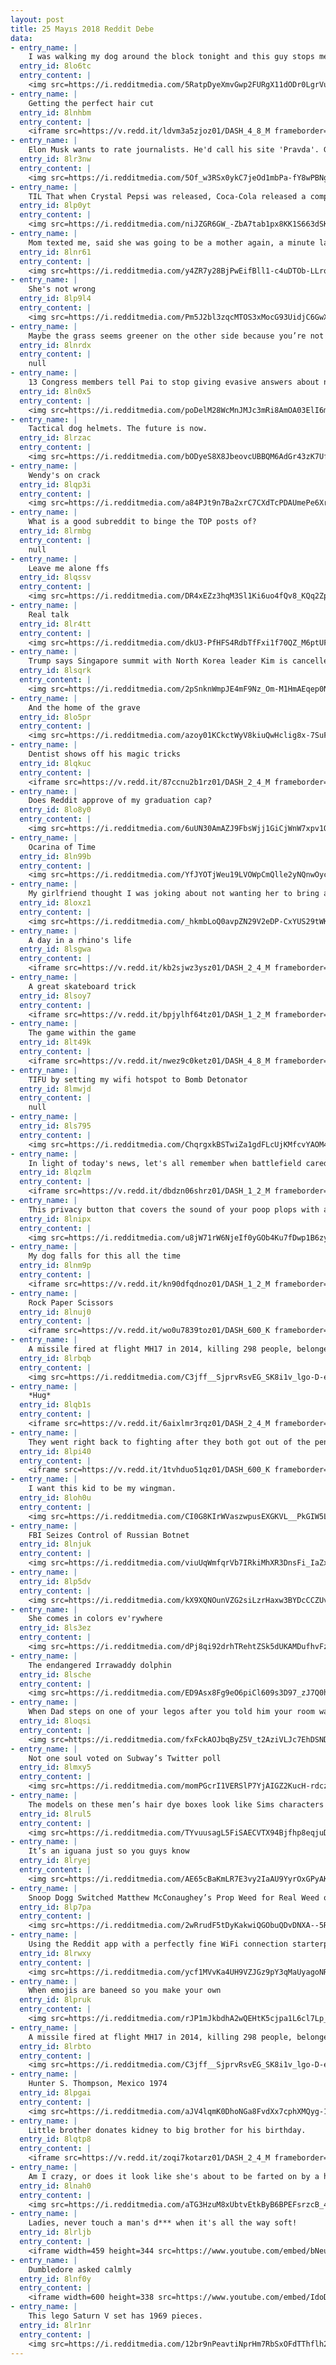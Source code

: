 ```yaml
---
layout: post
title: 25 Mayıs 2018 Reddit Debe
data:
- entry_name: |
    I was walking my dog around the block tonight and this guy stops me. He asks if I live in the house that recently had the tree cut down. I say yes and he tells me to hang tight. He comes out of his house with this. Says he made it from one of the logs of that tree! What a great gift and a great guy.
  entry_id: 8lo6tc
  entry_content: |
    <img src=https://i.redditmedia.com/5RatpDyeXmvGwp2FURgX11dODr0LgrVu2vYBGRT3Lq8.jpg?s=7e4aac180bd56139e92a99265d4f90cb frameborder=0>
- entry_name: |
    Getting the perfect hair cut
  entry_id: 8lnhbm
  entry_content: |
    <iframe src=https://v.redd.it/ldvm3a5zjoz01/DASH_4_8_M frameborder=0></iframe>
- entry_name: |
    Elon Musk wants to rate journalists. He'd call his site 'Pravda'. Going to create a site where the public can rate the core truth of any article & track the credibility score over time of each journalist, editor & publication, Musk tweeted.
  entry_id: 8lr3nw
  entry_content: |
    <img src=https://i.redditmedia.com/5Of_w3RSx0ykC7jeOd1mbPa-fY8wPBNgyR5VxO6xsQ0.jpg?s=c4d027a89e6b7e84acd91436473f024b frameborder=0>
- entry_name: |
    TIL That when Crystal Pepsi was released, Coca-Cola released a competitor called Tab Clear, however Tab Clear was intentionally marketed poorly in order to hurt Crystal Pepsi's image by product association. The born to die strategy was successful and both campaigns were dead 6 months later.
  entry_id: 8lp0yt
  entry_content: |
    <img src=https://i.redditmedia.com/niJZGR6GW_-ZbA7tab1px8KK1S663dSKBWYI2sm9h9E.jpg?s=492d0f9c29a2dafa53057dae8992da15 frameborder=0>
- entry_name: |
    Mom texted me, said she was going to be a mother again, a minute later i get this picture.
  entry_id: 8lnr61
  entry_content: |
    <img src=https://i.redditmedia.com/y4ZR7y28BjPwEifBll1-c4uDTOb-LLroChHVezPIXB8.jpg?s=fedb65536ada1458c6b56cea7d216a7e frameborder=0>
- entry_name: |
    She's not wrong
  entry_id: 8lp9l4
  entry_content: |
    <img src=https://i.redditmedia.com/Pm5J2bl3zqcMTOS3xMocG93UidjC6GwXPT5ytf25Eds.png?s=f1d03da521a27fc6cde8eade510a9412 frameborder=0>
- entry_name: |
    Maybe the grass seems greener on the other side because you’re not over there fucking it up.
  entry_id: 8lnrdx
  entry_content: |
    null
- entry_name: |
    13 Congress members tell Pai to stop giving evasive answers about net neutrality
  entry_id: 8ln0x5
  entry_content: |
    <img src=https://i.redditmedia.com/poDelM28WcMnJMJc3mRi8AmOA03ElI6mbH42mgz2Akg.jpg?s=a7ab10064853dbe44f681c926f876de4 frameborder=0>
- entry_name: |
    Tactical dog helmets. The future is now.
  entry_id: 8lrzac
  entry_content: |
    <img src=https://i.redditmedia.com/bODyeS8X8JbeovcUBBQM6AdGr43zK7UfgOMXDGAQlMQ.jpg?s=a86705ec1ac131ca6ebaf6a80311e31d frameborder=0>
- entry_name: |
    Wendy's on crack
  entry_id: 8lqp3i
  entry_content: |
    <img src=https://i.redditmedia.com/a84PJt9n7Ba2xrC7CXdTcPDAUmePe6Xr5AGFx9sT7fA.jpg?s=c1ab2db9ed2e3e9f7d2454a120cc4d20 frameborder=0>
- entry_name: |
    What is a good subreddit to binge the TOP posts of?
  entry_id: 8lrmbg
  entry_content: |
    null
- entry_name: |
    Leave me alone ffs
  entry_id: 8lqssv
  entry_content: |
    <img src=https://i.redditmedia.com/DR4xEZz3hqM3Sl1Ki6uo4fQv8_KQq2ZpdkWEQG5x6tc.jpg?s=a40603e162decd4bd781b5cd58e8cfdd frameborder=0>
- entry_name: |
    Real talk
  entry_id: 8lr4tt
  entry_content: |
    <img src=https://i.redditmedia.com/dkU3-PfHFS4RdbTfFxi1f70QZ_M6ptUFKN767i3WXeM.jpg?s=5c3ba8a2fa04ce35d7909bc97ca9c957 frameborder=0>
- entry_name: |
    Trump says Singapore summit with North Korea leader Kim is cancelled
  entry_id: 8lsqrk
  entry_content: |
    <img src=https://i.redditmedia.com/2pSnknWmpJE4mF9Nz_Om-M1HmAEqep0N35iyuESDP1c.jpg?s=c03c0e75c8c418076152b0aff4c5ef86 frameborder=0>
- entry_name: |
    And the home of the grave
  entry_id: 8lo5pr
  entry_content: |
    <img src=https://i.redditmedia.com/azoy01KCkctWyV8kiuQwHclig8x-7SuFVNDHLapZ2c4.jpg?s=d63f416bafed26c92b3e7fac19f1713b frameborder=0>
- entry_name: |
    Dentist shows off his magic tricks
  entry_id: 8lqkuc
  entry_content: |
    <iframe src=https://v.redd.it/87ccnu2b1rz01/DASH_2_4_M frameborder=0></iframe>
- entry_name: |
    Does Reddit approve of my graduation cap?
  entry_id: 8lo8y0
  entry_content: |
    <img src=https://i.redditmedia.com/6uUN30AmAZJ9FbsWjj1GiCjWnW7xpv1OaMzTLiJAG70.jpg?s=6b6df5f32eb7385ac42e9894c85c77e0 frameborder=0>
- entry_name: |
    Ocarina of Time
  entry_id: 8ln99b
  entry_content: |
    <img src=https://i.redditmedia.com/YfJYOTjWeu19LVOWpCmQlle2yNQnwOycFOs3eIwMTQM.jpg?s=f218f45455c6c03740c89d232b1e21f6 frameborder=0>
- entry_name: |
    My girlfriend thought I was joking about not wanting her to bring a cat home, but needless to say I love my new son
  entry_id: 8loxz1
  entry_content: |
    <img src=https://i.redditmedia.com/_hkmbLoQ0avpZN29V2eDP-CxYUS29tWKlevMVEC4-HU.jpg?s=047590e8d5d6322060b4e8e375eaaca9 frameborder=0>
- entry_name: |
    A day in a rhino's life
  entry_id: 8lsgwa
  entry_content: |
    <iframe src=https://v.redd.it/kb2sjwz3ysz01/DASH_2_4_M frameborder=0></iframe>
- entry_name: |
    A great skateboard trick
  entry_id: 8lsoy7
  entry_content: |
    <iframe src=https://v.redd.it/bpjylhf64tz01/DASH_1_2_M frameborder=0></iframe>
- entry_name: |
    The game within the game
  entry_id: 8lt49k
  entry_content: |
    <iframe src=https://v.redd.it/nwez9c0ketz01/DASH_4_8_M frameborder=0></iframe>
- entry_name: |
    TIFU by setting my wifi hotspot to Bomb Detonator
  entry_id: 8lmwjd
  entry_content: |
    null
- entry_name: |
  entry_id: 8ls795
  entry_content: |
    <img src=https://i.redditmedia.com/ChqrgxkBSTwiZa1gdFLcUjKMfcvYAOM44bsJsRlfmpM.jpg?s=bf3b393d037b0be06da1a2fd0c42b449 frameborder=0>
- entry_name: |
    In light of today's news, let's all remember when battlefield cared about realism and historical accuracy
  entry_id: 8lqzlm
  entry_content: |
    <iframe src=https://v.redd.it/dbdzn06shrz01/DASH_1_2_M frameborder=0></iframe>
- entry_name: |
    This privacy button that covers the sound of your poop plops with ambient noises.
  entry_id: 8lnipx
  entry_content: |
    <img src=https://i.redditmedia.com/u8jW71rW6NjeIf0yGOb4Ku7fDwp1B6zybSVU6r78k2I.jpg?s=996401602e1c950c8415533b6934f702 frameborder=0>
- entry_name: |
    My dog falls for this all the time
  entry_id: 8lnm9p
  entry_content: |
    <iframe src=https://v.redd.it/kn90dfqdnoz01/DASH_1_2_M frameborder=0></iframe>
- entry_name: |
    Rock Paper Scissors
  entry_id: 8lnuj0
  entry_content: |
    <iframe src=https://v.redd.it/wo0u7839toz01/DASH_600_K frameborder=0></iframe>
- entry_name: |
    A missile fired at flight MH17 in 2014, killing 298 people, belonged to a Russian brigade, investigators say
  entry_id: 8lrbqb
  entry_content: |
    <img src=https://i.redditmedia.com/C3jff__SjprvRsvEG_SK8i1v_lgo-D-ehYJYwZkUJPg.jpg?s=00a79ca7c70e90b2308c3ae33e4dc8b3 frameborder=0>
- entry_name: |
    *Hug*
  entry_id: 8lqb1s
  entry_content: |
    <iframe src=https://v.redd.it/6aixlmr3rqz01/DASH_2_4_M frameborder=0></iframe>
- entry_name: |
    They went right back to fighting after they both got out of the penalty box
  entry_id: 8lpi40
  entry_content: |
    <iframe src=https://v.redd.it/1tvhduo51qz01/DASH_600_K frameborder=0></iframe>
- entry_name: |
    I want this kid to be my wingman.
  entry_id: 8loh0u
  entry_content: |
    <img src=https://i.redditmedia.com/CI0G8KIrWVaszwpusEXGKVL__PkGIW5LbJgfWRvdTCY.jpg?s=62ccd95ee352194dbee65076922bd683 frameborder=0>
- entry_name: |
    FBI Seizes Control of Russian Botnet
  entry_id: 8lnjuk
  entry_content: |
    <img src=https://i.redditmedia.com/viuUqWmfqrVb7IRkiMhXR3DnsFi_IaZx6QEwVWBU6pw.jpg?s=a46ea710ad6570412409d447a7f5db17 frameborder=0>
- entry_name: |
  entry_id: 8lp5dv
  entry_content: |
    <img src=https://i.redditmedia.com/kX9XQNOunVZG2siLzrHaxw3BYDcCCZUvRiM95U3NOI4.jpg?s=ee980c2e04cc6bf9e27c50bb4983087a frameborder=0>
- entry_name: |
    She comes in colors ev'rywhere
  entry_id: 8ls3ez
  entry_content: |
    <img src=https://i.redditmedia.com/dPj8qi92drhTRehtZSk5dUKAMDufhvFzApLptF-YzPY.jpg?s=4a7a3adfae2d56a41bd8508ffc805b9f frameborder=0>
- entry_name: |
    The endangered Irrawaddy dolphin
  entry_id: 8lsche
  entry_content: |
    <img src=https://i.redditmedia.com/ED9Asx8Fg9eO6piCl609s3D97_zJ7Q0hGgSazzRMplk.jpg?s=0ac9fa3d1f78061e3cebb7d55200ae78 frameborder=0>
- entry_name: |
    When Dad steps on one of your legos after you told him your room was clean
  entry_id: 8loqsi
  entry_content: |
    <img src=https://i.redditmedia.com/fxFckAOJbqByZ5V_t2AziVLJc7EhDSNDRGHojwzezFI.jpg?s=521a546c241a4c5434b75832492920cf frameborder=0>
- entry_name: |
    Not one soul voted on Subway’s Twitter poll
  entry_id: 8lmxy5
  entry_content: |
    <img src=https://i.redditmedia.com/momPGcrI1VERSlP7YjAIGZ2KucH-rdczStTP5juLx-g.jpg?s=544ce34ac01f579579e56b0d8904d9f1 frameborder=0>
- entry_name: |
    The models on these men’s hair dye boxes look like Sims characters
  entry_id: 8lrul5
  entry_content: |
    <img src=https://i.redditmedia.com/TYvuusagL5FiSAECVTX94Bjfhp8eqjuDQ0reQWzf3tY.jpg?s=263f091da6337884322f66ed2834d5d8 frameborder=0>
- entry_name: |
    It’s an iguana just so you guys know
  entry_id: 8lryej
  entry_content: |
    <img src=https://i.redditmedia.com/AE65cBaKmLR7E3vy2IaAU9YyrOxGPyAKOiRQKB_n6mA.jpg?s=40cdc682484be2238e425d89e98ce430 frameborder=0>
- entry_name: |
    Snoop Dogg Switched Matthew McConaughey’s Prop Weed for Real Weed on Harmony Korine’s ‘The Beach Bum’
  entry_id: 8lp7pa
  entry_content: |
    <img src=https://i.redditmedia.com/2wRrudF5tDyKakwiQGObuQDvDNXA--5RHchpo6rqy2Y.jpg?s=18a2c68aa6e53a91d3a80aaacaa83c3d frameborder=0>
- entry_name: |
    Using the Reddit app with a perfectly fine WiFi connection starterpack
  entry_id: 8lrwxy
  entry_content: |
    <img src=https://i.redditmedia.com/ycf1MVvKa4UH9VZJGz9pY3qMaUyagoNRJjkOG7j2Hpo.png?s=90a182ef39e783c6037c697738f398ff frameborder=0>
- entry_name: |
    When emojis are baneed so you make your own
  entry_id: 8lpruk
  entry_content: |
    <img src=https://i.redditmedia.com/rJP1mJkbdhA2wQEHtK5cjpa1L6cl7Lp_dU4_Kw81M-Q.jpg?s=cb72c86c6244a5ae4fa4198e2aca8ca2 frameborder=0>
- entry_name: |
    A missile fired at flight MH17 in 2014, killing 298 people, belonged to a Russian brigade, investigators say
  entry_id: 8lrbto
  entry_content: |
    <img src=https://i.redditmedia.com/C3jff__SjprvRsvEG_SK8i1v_lgo-D-ehYJYwZkUJPg.jpg?s=00a79ca7c70e90b2308c3ae33e4dc8b3 frameborder=0>
- entry_name: |
    Hunter S. Thompson, Mexico 1974
  entry_id: 8lpgai
  entry_content: |
    <img src=https://i.redditmedia.com/aJV4lqmK0DhoNGa8FvdXx7cphXMQyg-1CV0EgxCjITY.jpg?s=8ff4d88ab23f015a1db506ef8f65a94b frameborder=0>
- entry_name: |
    Little brother donates kidney to big brother for his birthday.
  entry_id: 8lqtp8
  entry_content: |
    <iframe src=https://v.redd.it/zoqi7kotarz01/DASH_2_4_M frameborder=0></iframe>
- entry_name: |
    Am I crazy, or does it look like she's about to be farted on by a horse?
  entry_id: 8lnah0
  entry_content: |
    <img src=https://i.redditmedia.com/aTG3HzuM8xUbtvEtkByB6BPEFsrzcB_4yDQ1BiK3LHU.jpg?s=9cad169a200b1316adbb096ab6b30d05 frameborder=0>
- entry_name: |
    Ladies, never touch a man's d*** when it's all the way soft!
  entry_id: 8lrljb
  entry_content: |
    <iframe width=459 height=344 src=https://www.youtube.com/embed/bNeuKhdQgjA?feature=oembed&enablejsapi=1 frameborder=0 allow=autoplay; encrypted-media allowfullscreen></iframe>
- entry_name: |
    Dumbledore asked calmly
  entry_id: 8lnf0y
  entry_content: |
    <iframe width=600 height=338 src=https://www.youtube.com/embed/IdoD2147Fik?feature=oembed&enablejsapi=1 frameborder=0 allow=autoplay; encrypted-media allowfullscreen></iframe>
- entry_name: |
    This lego Saturn V set has 1969 pieces.
  entry_id: 8lr1nr
  entry_content: |
    <img src=https://i.redditmedia.com/12br9nPeavtiNprHm7RbSxOFdTThflh2qKBGoFYewO4.png?s=bfd7e8f28f3bb0c984ceb959e11c644b frameborder=0>
---
```

